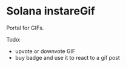 # Solana instareGif

Portal for GIFs.

Todo: 
- upvote or downvote GIF
- buy badge and use it to react to a gif post